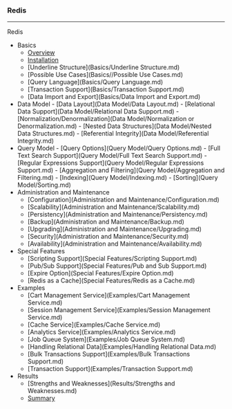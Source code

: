 ### Redis
---

Redis

   - Basics
     - [Overview](Basics/Overview.md)
     - [Installation](Basics/Installation.md)
     - [Underline Structure](Basics/Underline Structure.md)
     - [Possible Use Cases](Basics//Possible Use Cases.md)
     - [Query Language](Basics/Query Language.md)
     - [Transaction Support](Basics/Transaction Support.md)
     - [Data Import and Export](Basics/Data Import and Export.md)
   -  Data Model
     - [Data Layout](Data Model/Data Layout.md)
     - [Relational Data Support](Data Model/Relational Data Support.md)
     - [Normalization/Denormalization](Data Model/Normalization or Denormalization.md)
     - [Nested Data Structures](Data Model/Nested Data Structures.md)
     - [Referential Integrity](Data Model/Referential Integrity.md)
   -  Query Model
     - [Query Options](Query Model/Query Options.md)
     - [Full Text Search Support](Query Model/Full Text Search Support.md)
     - [Regular Expressions Support](Query Model/Regular Expressions Support.md)
     - [Aggregation and Filtering](Query Model/Aggregation and Filtering.md)
     - [Indexing](Query Model/Indexing.md)
     - [Sorting](Query Model/Sorting.md)
   - Administration and Maintenance  
     - [Configuration](Administration and Maintenance/Configuration.md)
     - [Scalability](Administration and Maintenance/Scalability.md)
     - [Persistency](Administration and Maintenance/Persistency.md)
     - [Backup](Administration and Maintenance/Backup.md)
     - [Upgrading](Administration and Maintenance/Upgrading.md)
     - [Security](Administration and Maintenance/Security.md)
     - [Availability](Administration and Maintenance/Availability.md)
   - Special Features
     - [Scripting Support](Special Features/Scripting Support.md) 
     - [Pub/Sub Support](Special Features/Pub and Sub Support.md)
     - [Expire Option](Special Features/Expire Option.md)
     - [Redis as a Cache](Special Features/Redis as a Cache.md)
   - Examples
     - [Cart Management Service](Examples/Cart Management Service.md) 
     - [Session Management Service](Examples/Session Management Service.md)
     - [Cache Service](Examples/Cache Service.md)
     - [Analytics Service](Examples/Analytics Service.md)
     - [Job Queue System](Examples/Job Queue System.md)
     - [Handling Relational Data](Examples/Handling Relational Data.md)
     - [Bulk Transactions Support](Examples/Bulk Transactions Support.md)
     - [Transaction Support](Examples/Transaction Support.md)
   - Results
     - [Strengths and Weaknesses](Results/Strengths and Weaknesses.md)
     - [Summary](Results/Summary.md)